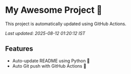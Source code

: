 # My Awesome Project 🚀

This project is automatically updated using GitHub Actions.

_Last updated: 2025-08-12 01:20:12 IST_

## Features
- Auto-update README using Python 🐍
- Auto Git push with GitHub Actions 🤖
